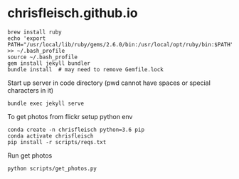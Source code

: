 # chrisfleisch.github.io

```
brew install ruby
echo 'export PATH="/usr/local/lib/ruby/gems/2.6.0/bin:/usr/local/opt/ruby/bin:$PATH"' >> ~/.bash_profile
source ~/.bash_profile
gem install jekyll bundler
bundle install  # may need to remove Gemfile.lock
```

Start up server in code directory (pwd cannot have spaces or special characters in it)
```
bundle exec jekyll serve
```

To get photos from flickr setup python env
```
conda create -n chrisfleisch python=3.6 pip
conda activate chrisfleisch
pip install -r scripts/reqs.txt
```

Run get photos
```
python scripts/get_photos.py
```
